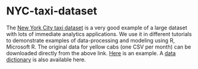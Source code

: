 # NYC-taxi-dataset

The [New York City taxi dataset](nyc.gov/html/tlc/html/about/trip_record_data.shtml) is a very good example of a large dataset with lots of immediate analytics applications. We use it in different tutorials to demonstrate examples of data-processing and modeling using R, Microsoft R. The original data for yellow cabs (one CSV per month) can be downloaded directly from the above link. [Here](https://s3.amazonaws.com/nyc-tlc/trip+data/yellow_tripdata_2016-01.csv) is an example. A [data dictionary](http://www.nyc.gov/html/tlc/downloads/pdf/data_dictionary_trip_records_yellow.pdf) is also available here.
